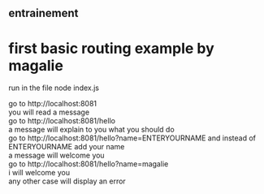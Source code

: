 ## entrainement
# first basic routing example by magalie   
run in the file node index.js 
  
  
go to http://localhost:8081  
  you will read a message  
go to http://localhost:8081/hello  
  a message will explain to you what you should do  
go to http://localhost:8081/hello?name=ENTERYOURNAME and instead of ENTERYOURNAME add your name  
  a message will welcome you  
go to http://localhost:8081/hello?name=magalie  
  i will welcome you    
any other case will display an error  

